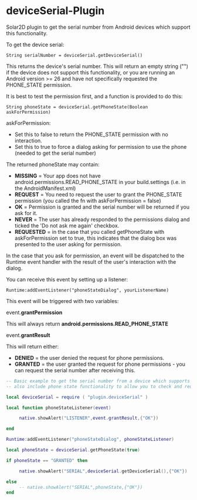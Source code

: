 # deviceSerial-Plugin

Solar2D plugin to get the serial number from Android devices which support this functionality.

To get the device serial:

`String serialNumber = deviceSerial.getDeviceSerial()`

This returns the device's serial number. This will return an empty string ("") if the device does not support this functionality, or you are running an Android version >= 26 and have not specifically requested the PHONE_STATE permission.

It is best to test the permission first, and a function is provided to do this:

`String phoneState = deviceSerial.getPhoneState(Boolean askForPermission)`

askForPermission:
 - Set this to false to return the PHONE_STATE permission with no interaction.
 - Set this to true to force a dialog asking for permission to use the phone (needed to get the serial number)

The returned phoneState may contain:

- **MISSING** = Your app does not have android.permissions.READ_PHONE_STATE in your build.settings (i.e. in the AndroidManifest.xml)
- **REQUEST** = You need to request the user to grant the PHONE_STATE permission (you called the fn with askForPermission = false)
- **OK** = Permission is granted and the serial number will be returned if you ask for it.
- **NEVER** = The user has already responded to the permissions dialog and ticked the 'Do not ask me again' checkbox.
- **REQUESTED** = in the case that you called getPhoneState with askForPermission set to true, this indicates that the dialog box was presented to the user asking for permission.

 In the case that you ask for permission, an event will be dispatched to the Runtime event handler with the result of the user's interaction with the dialog.
 
 You can receive this event by setting up a listener: 
 
`Runtime:addEventListener("phoneStateDialog", yourListenerName)`

This event will be triggered with two variables:

event.**grantPermission**

This will always return **android.permissions.READ_PHONE_STATE**

event.**grantResult**

This will return either:
- **DENIED** = the user denied the request for phone permissions.
- **GRANTED** = the user granted the request for phone permissions - you can request the serial number after receiving this.

```lua
-- Basic example to get the serial number from a device which supports this function.
-- also include phone state functionality to allow you to check and request the require PHONE_STATE permissions

local deviceSerial = require ( "plugin.deviceSerial" )

local function phoneStateListener(event)

     native.showAlert("LISTENER",event.grantResult,{"OK"})

end

Runtime:addEventListener("phoneStateDialog", phoneStateListener)

local phoneState = deviceSerial.getPhoneState(true)

if phoneState == "GRANTED" then

     native.showAlert("SERIAL",deviceSerial.getDeviceSerial(),{"OK"})

else
     -- native.showAlert("SERIAL",phoneState,{"OK"})
end

````


